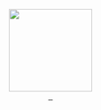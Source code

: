<div align="center">
  <img src="https://media.giphy.com/media/v1.Y2lkPTc5MGI3NjExNmJicno1c2FteXkzZTN3YWU4cWZtbzY5d3IzM3BjOTRzajlqa2d6ZCZlcD12MV9pbnRlcm5hbF9naWZfYnlfaWQmY3Q9cw/3kPDmoWdBpQPNhCnUG/giphy.gif" width = "150">
</div>

<div id="badges" align="center">
  
  <a href="https://www.linkedin.com/in/farhan-sarang-01487a238/" target="_blank">
    <img src="https://img.shields.io/badge/LinkedIn-0077B5?style=for-the-badge&logo=linkedin&logoColor=white" alt="">
  </a>
  
  <a href="https://twitter.com/farhansarang7" target="_blank">
    <img src="https://img.shields.io/badge/X-000000?style=for-the-badge&logo=x&logoColor=white" alt="">
  </a>
  
  <a href="https://www.instagram.com/farhansarang8/" target="_blank">
    <img src="https://img.shields.io/badge/Instagram-E4405F?style=for-the-badge&logo=instagram&logoColor=white" alt="">
  </a>
  
</div>
